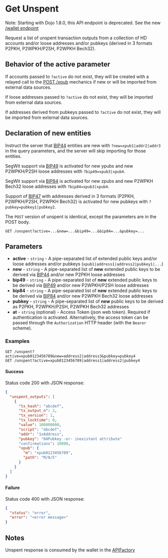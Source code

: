 # Get Unspent

Note: Starting with Dojo 1.8.0, this API endpoint is deprecated. See the new [/wallet endpoint](./GET_wallet.md)

Request a list of unspent transaction outputs from a collection of HD accounts and/or loose addresses and/or pubkeys (derived in 3 formats P2PKH, P2WPKH/P2SH, P2WPKH Bech32).


## Behavior of the active parameter

If accounts passed to `?active` do not exist, they will be created with a relayed call to the [POST /xpub](./POST_xpub.md) mechanics if new or will be imported from external data sources.

If loose addresses passed to `?active` do not exist, they will be imported from external data sources.

If addresses derived from pubkeys passed to `?active` do not exist, they will be imported from external data sources.


## Declaration of new entities

Instruct the server that [BIP44](https://github.com/bitcoin/bips/blob/master/bip-0044.mediawiki) entities are new with `?new=xpub1|addr2|addr3` in the query parameters, and the server will skip importing for those entities.

SegWit support via [BIP49](https://github.com/bitcoin/bips/blob/master/bip-0049.mediawiki) is activated for new ypubs and new P2WPKH/P2SH loose addresses with `?bip49=xpub3|xpub4`.

SegWit support via [BIP84](https://github.com/bitcoin/bips/blob/master/bip-0084.mediawiki) is activated for new zpubs and new P2WPKH Bech32 loose addresses with `?bip84=xpub3|xpub4`.

Support of [BIP47](https://github.com/bitcoin/bips/blob/master/bip-0047.mediawiki) with addresses derived in 3 formats (P2PKH, P2WPKH/P2SH, P2WPKH Bech32) is activated for new pubkeys with `?pubkey=pubkey1|pubkey2`.


The `POST` version of unspent is identical, except the parameters are in the POST body.


```http request
GET /unspent?active=...&new=...&bip49=...&bip84=...&pubkey=...
```

## Parameters
* **active** - `string` - A pipe-separated list of extended public keys and/or loose addresses and/or pubkeys (`xpub1|address1|address2|pubkey1|...`)
* **new** - `string` - A pipe-separated list of **new** extended public keys to be derived via [BIP44](https://github.com/bitcoin/bips/blob/master/bip-0044.mediawiki) and/or new P2PKH loose addresses
* **bip49** - `string` - A pipe-separated list of **new** extended public keys to be derived via [BIP49](https://github.com/bitcoin/bips/blob/master/bip-0049.mediawiki) and/or new P2WPKH/P2SH loose addresses
* **bip84** - `string` - A pipe-separated list of **new** extended public keys to be derived via [BIP84](https://github.com/bitcoin/bips/blob/master/bip-0084.mediawiki) and/or new P2WPKH Bech32 loose addresses
* **pubkey** - `string` - A pipe-separated list of **new** public keys to be derived as P2PKH, P2WPKH/P2SH, P2WPKH Bech32 addresses
* **at** - `string` (optional) - Access Token (json web token). Required if authentication is activated. Alternatively, the access token can be passed through the `Authorization` HTTP header (with the `Bearer` scheme).

### Examples

```http request
GET /unspent?active=xpub0123456789&new=address2|address3&pubkey=pubkey4
GET /unspent?active=xpub0123456789|address1|address2|pubkey4
```

#### Success
Status code 200 with JSON response:
```json
{
  "unspent_outputs": [
    {
      "tx_hash": "abcdef",
      "tx_output_n": 2,
      "tx_version": 1,
      "tx_locktime": 0,
      "value": 100000000,
      "script": "abcdef",
      "addr": "1xAddress",
      "pubkey": "04Pubkey -or- inexistant attribute"
      "confirmations": 10000,
      "xpub": {
        "m": "xpub0123456789",
        "path": "M/0/5"
      }
    }
  ]
}
```

#### Failure
Status code 400 with JSON response:
```json
{
  "status": "error",
  "error": "<error message>"
}
```

## Notes
Unspent response is consumed by the wallet in the [APIFactory](https://code.samourai.io/wallet/samourai-wallet-android/-/blob/master/app/src/main/java/com/samourai/wallet/api/APIFactory.java)
